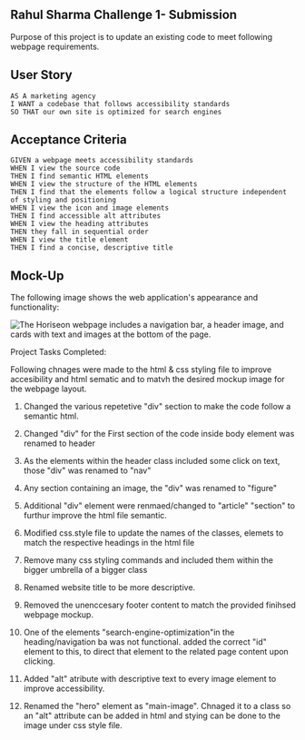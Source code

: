 ## Rahul Sharma Challenge 1- Submission

Purpose of this project is to update an existing code to meet following webpage requirements.

## User Story
```
AS A marketing agency
I WANT a codebase that follows accessibility standards
SO THAT our own site is optimized for search engines
```
## Acceptance Criteria
```
GIVEN a webpage meets accessibility standards
WHEN I view the source code
THEN I find semantic HTML elements
WHEN I view the structure of the HTML elements
THEN I find that the elements follow a logical structure independent of styling and positioning
WHEN I view the icon and image elements
THEN I find accessible alt attributes
WHEN I view the heading attributes
THEN they fall in sequential order
WHEN I view the title element
THEN I find a concise, descriptive title
```
## Mock-Up
The following image shows the web application's appearance and functionality:

![The Horiseon webpage includes a navigation bar, a header image, and cards with text and images at the bottom of the page.](./Assets/01-html-css-git-homework-demo.png)

Project Tasks Completed:

Following chnages were made to the html & css styling file to improve accesibility and html sematic and to matvh the desired mockup image for the webpage layout.

1. Changed the various repetetive "div" section to make the code follow a semantic html. 

2. Changed "div" for the First section of the code inside body element was renamed to header

3. As the elements within the header class included some click on text, those "div" was renamed to "nav"

4. Any section containing an image, the "div" was renamed to "figure"

5. Additional "div" element were renmaed/changed to "article" "section" to furthur improve the html file semantic.

6. Modified css.style file to update the names of the classes, elemets to match the respective headings in the html file

7. Remove many css styling commands and included them within the bigger umbrella of a bigger class

8. Renamed website title to be more descriptive.

9. Removed the unenccesary footer content to match the provided finihsed webpage mockup.

10. One of the elements "search-engine-optimization"in the heading/navigation ba was not functional. added the correct "id" element to this, to direct that element to the related page content upon clicking.

11. Added "alt" atribute with descriptive text to every image element to improve accessibility.

12. Renamed the "hero" element as "main-image". Chnaged it to a class so an "alt" attribute can be added in html and stying can be done to the image under css style file.

